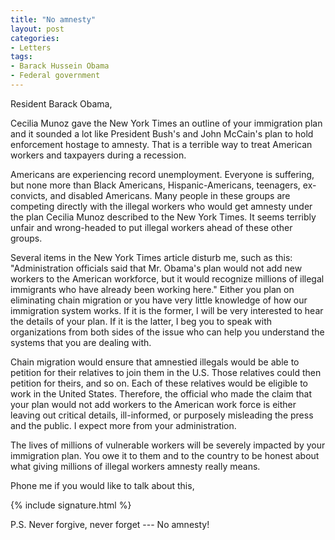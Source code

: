 ```yaml
---
title: "No amnesty"
layout: post
categories:
- Letters
tags:
- Barack Hussein Obama
- Federal government
---
```


Resident Barack Obama,

Cecilia Munoz gave the New York Times an outline of your immigration plan and it sounded a lot like President Bush's and John McCain's plan to hold enforcement hostage to amnesty. That is a terrible way to treat American workers and taxpayers during a recession.

Americans are experiencing record unemployment. Everyone is suffering, but none more than Black Americans, Hispanic-Americans, teenagers, ex-convicts, and disabled Americans. Many people in these groups are competing directly with the illegal workers who would get amnesty under the plan Cecilia Munoz described to the New York Times. It seems terribly unfair and wrong-headed to put illegal workers ahead of these other groups.

Several items in the New York Times article disturb me, such as this: "Administration officials said that Mr. Obama's plan would not add new workers to the American workforce, but it would recognize millions of illegal immigrants who have already been working here." Either you plan on eliminating chain migration or you have very little knowledge of how our immigration system works. If it is the former, I will be very interested to hear the details of your plan. If it is the latter, I beg you to speak with organizations from both sides of the issue who can help you understand the systems that you are dealing with.

Chain migration would ensure that amnestied illegals would be able to petition for their relatives to join them in the U.S. Those relatives could then petition for theirs, and so on. Each of these relatives would be eligible to work in the United States. Therefore, the official who made the claim that your plan would not add workers to the American work force is either leaving out critical details, ill-informed, or purposely misleading the press and the public. I expect more from your administration.

The lives of millions of vulnerable workers will be severely impacted by your immigration plan. You owe it to them and to the country to be honest about what giving millions of illegal workers amnesty really means.

Phone me if you would like to talk about this,

{% include signature.html %}

P.S. Never forgive, never forget --- No amnesty!